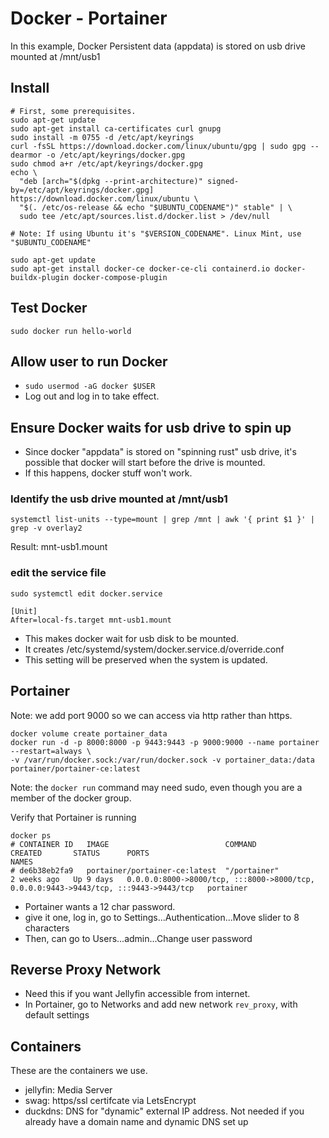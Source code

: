 # Docker - Portainer
In this example, Docker Persistent data (appdata) is stored on usb drive mounted at /mnt/usb1

## Install
```
# First, some prerequisites.
sudo apt-get update
sudo apt-get install ca-certificates curl gnupg
sudo install -m 0755 -d /etc/apt/keyrings
curl -fsSL https://download.docker.com/linux/ubuntu/gpg | sudo gpg --dearmor -o /etc/apt/keyrings/docker.gpg
sudo chmod a+r /etc/apt/keyrings/docker.gpg
echo \
  "deb [arch="$(dpkg --print-architecture)" signed-by=/etc/apt/keyrings/docker.gpg] https://download.docker.com/linux/ubuntu \
  "$(. /etc/os-release && echo "$UBUNTU_CODENAME")" stable" | \
  sudo tee /etc/apt/sources.list.d/docker.list > /dev/null

# Note: If using Ubuntu it's "$VERSION_CODENAME". Linux Mint, use "$UBUNTU_CODENAME"

sudo apt-get update
sudo apt-get install docker-ce docker-ce-cli containerd.io docker-buildx-plugin docker-compose-plugin
```

## Test Docker
`sudo docker run hello-world`

## Allow user to run Docker
- `sudo usermod -aG docker $USER`
- Log out and log in to take effect.

## Ensure Docker waits for usb drive to spin up
- Since docker "appdata" is stored on "spinning rust" usb drive,
it's possible that docker will start before the drive is mounted.
- If this happens, docker stuff won't work.

### Identify the usb drive mounted at /mnt/usb1
`systemctl list-units --type=mount | grep /mnt | awk '{ print $1 }' | grep -v overlay2`

Result: mnt-usb1.mount

### edit the service file
```
sudo systemctl edit docker.service

[Unit]
After=local-fs.target mnt-usb1.mount
```
- This makes docker wait for usb disk to be mounted.
- It creates /etc/systemd/system/docker.service.d/override.conf
- This setting will be preserved when the system is updated.

## Portainer

Note: we add port 9000 so we can access via http rather than https.

```
docker volume create portainer_data
docker run -d -p 8000:8000 -p 9443:9443 -p 9000:9000 --name portainer --restart=always \
-v /var/run/docker.sock:/var/run/docker.sock -v portainer_data:/data portainer/portainer-ce:latest
```
Note: the `docker run` command may need sudo, even though you are a member of the docker group.

Verify that Portainer is running
```
docker ps
# CONTAINER ID   IMAGE                          COMMAND                  CREATED       STATUS      PORTS                                                                                  NAMES             
# de6b38eb2fa9   portainer/portainer-ce:latest  "/portainer"             2 weeks ago   Up 9 days   0.0.0.0:8000->8000/tcp, :::8000->8000/tcp, 0.0.0.0:9443->9443/tcp, :::9443->9443/tcp   portainer
```

- Portainer wants a 12 char password.
- give it one, log in, go to Settings...Authentication...Move slider to 8 characters
- Then, can go to Users...admin...Change user password
  
## Reverse Proxy Network
- Need this if you want Jellyfin accessible from internet.
- In Portainer, go to Networks and add new network `rev_proxy`, with default settings

## Containers
These are the containers we use.
- jellyfin: Media Server
- swag: https/ssl certifcate via LetsEncrypt
- duckdns: DNS for "dynamic" external IP address.
Not needed if you already have a domain name and dynamic DNS set up

